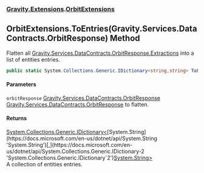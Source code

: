 ### [Gravity.Extensions](./Gravity-Extensions.md 'Gravity.Extensions').[OrbitExtensions](./Gravity-Extensions-OrbitExtensions.md 'Gravity.Extensions.OrbitExtensions')
## OrbitExtensions.ToEntries(Gravity.Services.DataContracts.OrbitResponse) Method
Flatten all [Gravity.Services.DataContracts.OrbitResponse.Extractions](https://docs.microsoft.com/en-us/dotnet/api/Gravity.Services.DataContracts.OrbitResponse.Extractions 'Gravity.Services.DataContracts.OrbitResponse.Extractions') into a list of entities entries.  
```csharp
public static System.Collections.Generic.IDictionary<string,string> ToEntries(this Gravity.Services.DataContracts.OrbitResponse orbitResponse);
```
#### Parameters
<a name='Gravity-Extensions-OrbitExtensions-ToEntries(Gravity-Services-DataContracts-OrbitResponse)-orbitResponse'></a>
`orbitResponse` [Gravity.Services.DataContracts.OrbitResponse](https://docs.microsoft.com/en-us/dotnet/api/Gravity.Services.DataContracts.OrbitResponse 'Gravity.Services.DataContracts.OrbitResponse')  
[Gravity.Services.DataContracts.OrbitResponse](https://docs.microsoft.com/en-us/dotnet/api/Gravity.Services.DataContracts.OrbitResponse 'Gravity.Services.DataContracts.OrbitResponse') to flatten.  
  
#### Returns
[System.Collections.Generic.IDictionary&lt;](https://docs.microsoft.com/en-us/dotnet/api/System.Collections.Generic.IDictionary-2 'System.Collections.Generic.IDictionary`2')[System.String](https://docs.microsoft.com/en-us/dotnet/api/System.String 'System.String')[,](https://docs.microsoft.com/en-us/dotnet/api/System.Collections.Generic.IDictionary-2 'System.Collections.Generic.IDictionary`2')[System.String](https://docs.microsoft.com/en-us/dotnet/api/System.String 'System.String')[&gt;](https://docs.microsoft.com/en-us/dotnet/api/System.Collections.Generic.IDictionary-2 'System.Collections.Generic.IDictionary`2')  
A collection of entities entries.  
